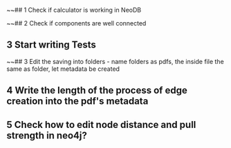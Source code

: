 ~~## 1 Check if calculator is working in NeoDB

~~## 2 Check if components are well connected

## 3 Start writing Tests



~~## 3 Edit the saving into folders - name folders as pdfs, the inside file the same as folder, let metadata be created

## 4 Write the length of the process of edge creation into the pdf's metadata

## 5 Check how to edit node distance and pull strength in neo4j?